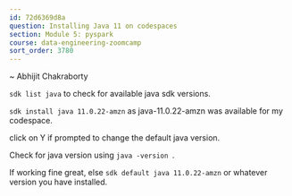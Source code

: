 ```yaml
---
id: 72d6369d8a
question: Installing Java 11 on codespaces
section: Module 5: pyspark
course: data-engineering-zoomcamp
sort_order: 3780
---
```


~ Abhijit Chakraborty

`sdk list java`  to check for available java sdk versions.

`sdk install java 11.0.22-amzn`  as  java-11.0.22-amzn was available for my codespace.

click on Y if prompted to change the default java version.

Check for java version using `java -version `.

If working fine great, else `sdk default java 11.0.22-amzn` or whatever version you have installed.

